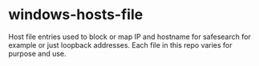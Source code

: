 # windows-hosts-file
Host file entries used to block or map IP and hostname for safesearch for example or just loopback addresses.
Each file in this repo varies for purpose and use.
